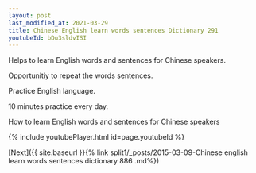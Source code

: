 ```yaml
---
layout: post
last_modified_at: 2021-03-29
title: Chinese English learn words sentences Dictionary 291 
youtubeId: bDu3sldvISI
---
```

 
 
Helps to learn English words and sentences for Chinese speakers.

Opportunitiy to repeat the words sentences. 

Practice English language. 
 
10 minutes practice every day. 
 
How to learn English words and sentences for Chinese speakers 
 
{% include youtubePlayer.html id=page.youtubeId %}
 
 
[Next]({{ site.baseurl }}{% link  split1/_posts/2015-03-09-Chinese english learn words sentences dictionary 886 .md%})
 
